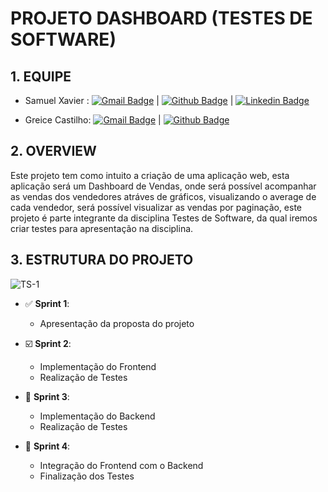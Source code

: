 # PROJETO DASHBOARD (TESTES DE SOFTWARE)

## 1. EQUIPE

- Samuel Xavier :  [![Gmail Badge](https://img.shields.io/badge/-Gmail-c14438?style=flat-square&logo=Gmail&logoColor=white&link=mailto:krusader.1982@gmail.com)](mailto:krusader.1982@gmail.com) | [![Github Badge](https://img.shields.io/badge/-Github-000?style=flat-square&logo=Github&logoColor=white&link=https://github.com/krusader1982)](https://github.com/krusader1982) | [![Linkedin Badge](https://img.shields.io/badge/-LinkedIn-blue?style=flat-square&logo=Linkedin&logoColor=white&link=https://www.linkedin.com/in/samuel-dias-xavier-2984a0106/)](https://www.linkedin.com/in/samuel-dias-xavier-2984a0106/) 

- Greice Castilho: [![Gmail Badge](https://img.shields.io/badge/-Gmail-c14438?style=flat-square&logo=Gmail&logoColor=white&link=greicecfarma@gmail.com)](greicecfarma@gmail.com) | [![Github Badge](https://img.shields.io/badge/-Github-000?style=flat-square&logo=Github&logoColor=white&link=https://https://github.com/GreiceCastilho)](https://github.com/GreiceCastilho)

## 2. OVERVIEW

Este projeto tem como intuito a criação de uma aplicação web, esta aplicação será um Dashboard de Vendas, onde será possível acompanhar as vendas dos vendedores atráves de gráficos, visualizando o average de cada vendedor, será possível visualizar as vendas por paginação, este projeto é parte integrante da disciplina Testes de Software, da qual iremos criar testes para apresentação na disciplina.

## 3. ESTRUTURA DO PROJETO

 ![TS-1](https://github.com/krusader1982/projeto-ts-dashboard/blob/master/documentacao/Sprint1.png)

- ✅ **Sprint 1**:
  - Apresentação da proposta do projeto

- ☑️ **Sprint 2**:
  - Implementação do Frontend
  - Realização de Testes

- 🚩 **Sprint 3**:
  - Implementação do Backend
  - Realização de Testes

- 🚩 **Sprint 4**:
  - Integração do Frontend com o Backend
  - Finalização dos Testes
